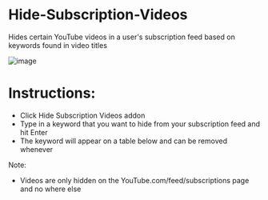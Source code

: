 # Hide-Subscription-Videos
Hides certain YouTube videos in a user's subscription feed based on keywords found in video titles

![image](https://user-images.githubusercontent.com/17418745/172022720-338cc4c4-a9ec-42ac-be44-5a9c023db17d.png)


# Instructions:
- Click Hide Subscription Videos addon
- Type in a keyword that you want to hide from your subscription feed and hit Enter
- The keyword will appear on a table below and can be removed whenever

Note:
- Videos are only hidden on the YouTube.com/feed/subscriptions page and no where else 
